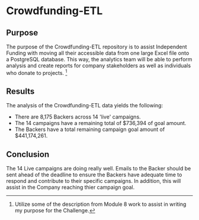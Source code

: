 # Crowdfunding-ETL

## Purpose
The purpose of the Crowdfunding-ETL repository is to assist Independent Funding with moving all their accessible data from one large Excel file onto a PostgreSQL database. This way, the analytics team will be able to perform analysis and create reports for company stakeholders as well as individuals who donate to projects. [^1]


## Results  
The analysis of the Crowdfunding-ETL data yields the following:
- There are 8,175 Backers across 14 'live' campaigns.
- The 14 campaigns have a remaining total of $736,394 of goal amount.
- The Backers have a total remaining campaign goal amount of $441,174,261.

## Conclusion
The 14 Live campaigns are doing really well. Emails to the Backer should be sent ahead of the deadline to ensure the Backers have adequate time to respond and contribute to their specific campaigns. In addition, this will assist in the Company reaching thier campaign goal. 









[^1]: Utilize some of the description from Module 8 work to assist in writing my purpose for the Challenge.
